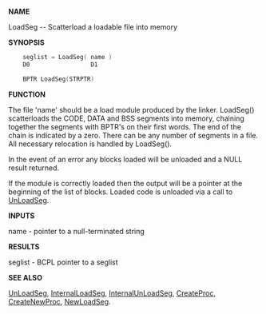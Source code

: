 
**NAME**

LoadSeg -- Scatterload a loadable file into memory

**SYNOPSIS**

```c
    seglist = LoadSeg( name )
    D0                 D1

    BPTR LoadSeg(STRPTR)

```
**FUNCTION**

The file 'name' should be a load module produced by the linker.
LoadSeg() scatterloads the CODE, DATA and BSS segments into memory,
chaining together the segments with BPTR's on their first words.
The end of the chain is indicated by a zero.  There can be any number
of segments in a file.  All necessary relocation is handled by
LoadSeg().

In the event of an error any blocks loaded will be unloaded and a
NULL result returned.

If the module is correctly loaded then the output will be a pointer
at the beginning of the list of blocks. Loaded code is unloaded via
a call to [UnLoadSeg](UnLoadSeg).

**INPUTS**

name - pointer to a null-terminated string

**RESULTS**

seglist - BCPL pointer to a seglist

**SEE ALSO**

[UnLoadSeg](UnLoadSeg), [InternalLoadSeg](InternalLoadSeg), [InternalUnLoadSeg](InternalUnLoadSeg), [CreateProc](CreateProc),
[CreateNewProc](CreateNewProc), [NewLoadSeg](NewLoadSeg).
